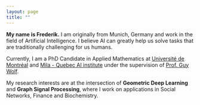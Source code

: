 ```yaml
---
layout: page
title: ""
---
```


**My name is Frederik.** I am originally from Munich, Germany and work in the field of Artificial Intelligence. I believe AI can greatly help us solve tasks that are traditionally challenging for us humans.

Currently, I am a PhD Candidate in Applied Mathematics at [Université de Montréal](https://www.umontreal.ca/en/) and [Mila - Quebec AI institute](https://mila.quebec/en/) under the supervision of [Prof. Guy Wolf](http://guywolf.org/).

My research interests are at the intersection of **Geometric Deep Learning** and **Graph Signal Processing**, where I work on applications in Social Networks, Finance and Biochemistry.

